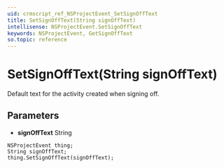 ```yaml
---
uid: crmscript_ref_NSProjectEvent_SetSignOffText
title: SetSignOffText(String signOffText)
intellisense: NSProjectEvent.SetSignOffText
keywords: NSProjectEvent, GetSignOffText
so.topic: reference
---
```


# SetSignOffText(String signOffText)

Default text for the activity created when signing off.

## Parameters

* **signOffText** String

```crmscript
NSProjectEvent thing;
String signOffText;
thing.SetSignOffText(signOffText);
```

